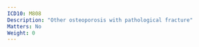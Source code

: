 ```yaml
---
ICD10: M808
Description: "Other osteoporosis with pathological fracture"
Matters: No
Weight: 0
---
```


